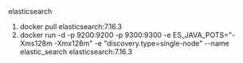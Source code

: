 elasticsearch
1. docker pull elasticsearch:7.16.3 
2. docker run -d -p 9200:9200 -p 9300:9300 -e ES_JAVA_POTS="-Xms128m -Xmx128m" -e "discovery.type=single-node" --name elastic_search elasticsearch:7.16.3
